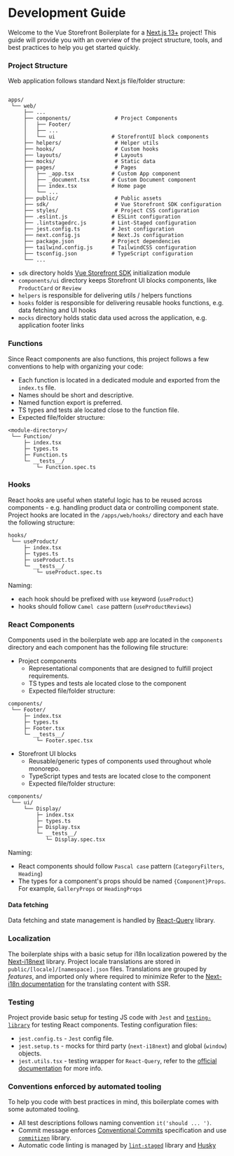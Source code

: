 # Development Guide

Welcome to the Vue Storefront Boilerplate for a [Next.js 13+](https://nextjs.org/) project! This guide will provide you with an overview of the project structure, tools, and best practices to help you get started quickly.

### Project Structure

Web application follows standard Next.js file/folder structure:

```shell

apps/
 └── web/
     ├── ...
     ├── components/              # Project Components
     │   ├── Footer/
     │   ├── ...
     │   └── ui                  # StorefrontUI block components
     ├── helpers/                 # Helper utils
     ├── hooks/                   # Custom hooks
     ├── layouts/                 # Layouts
     ├── mocks/                   # Static data
     ├── pages/                   # Pages
     │   ├── _app.tsx            # Custom App component
     │   ├── _document.tsx       # Custom Document component
     │   ├── index.tsx           # Home page
     │   └── ...
     ├── public/                  # Public assets
     ├── sdk/                     # Vue Storefront SDK configuration
     ├── styles/                  # Project CSS configuration
     ├── .eslint.js              # ESLint configuration
     ├── .lintstagedrc.js        # Lint-Staged configuration
     ├── jest.config.ts          # Jest configuration
     ├── next.config.js          # Next.Js configuration
     ├── package.json            # Project dependencies
     ├── tailwind.config.js      # TailwindCSS configuration
     ├── tsconfig.json           # TypeScript configuration
     └── ...

```

- `sdk` directory holds [Vue Storefront SDK]() initialization module
- `components/ui` directory keeps Storefront UI blocks components, like `ProductCard` or `Review`
- `helpers` is responsible for delivering utils / helpers functions
- `hooks` folder is responsible for delivering reusable hooks functions, e.g. data fetching and UI hooks
- `mocks` directory holds static data used across the application, e.g. application footer links

### Functions

Since React components are also functions, this project follows a few conventions to help with organizing your code:

- Each function is located in a dedicated module and exported from the `index.ts` file.
- Names should be short and descriptive.
- Named function export is preferred.
- TS types and tests ale located close to the function file.
- Expected file/folder structure:

```shell
<module-directory>/
 └── Function/
     ├─ index.tsx
     ├─ types.ts
     ├─ Function.ts
     └─ __tests__/
         └─ Function.spec.ts
```

### Hooks

React hooks are useful when stateful logic has to be reused across components - e.g. handling product data or controlling component state.
Project hooks are located in the `/apps/web/hooks/` directory and each have the following structure:

```shell
hooks/
 └── useProduct/
     ├─ index.tsx
     ├─ types.ts
     ├─ useProduct.ts
     └─ __tests__/
         └─ useProduct.spec.ts
```

Naming:

- each hook should be prefixed with `use` keyword (`useProduct`)
- hooks should follow `Camel case` pattern (`useProductReviews`)

### React Components

Components used in the boilerplate web app are located in the `components` directory and each component has the following file structure:

- Project components
  - Representational components that are designed to fulfill project requirements.
  - TS types and tests ale located close to the component
  - Expected file/folder structure:

```shell
components/
 └── Footer/
     ├─ index.tsx
     ├─ types.ts
     ├─ Footer.tsx
     └─ __tests__/
         └─ Footer.spec.tsx
```

- Storefront UI blocks
  - Reusable/generic types of components used throughout whole monorepo.
  - TypeScript types and tests are located close to the component
  - Expected file/folder structure:

```shell
components/
 └── ui/
     └── Display/
         ├─ index.tsx
         ├─ types.ts
         ├─ Display.tsx
         └─ __tests__/
            └─ Display.spec.tsx
```

Naming:

- React components should follow `Pascal case` pattern (`CategoryFilters`, `Heading`)
- The types for a component's props should be named `{Component}Props`. For example, `GalleryProps` or `HeadingProps`

#### Data fetching

Data fetching and state management is handled by [React-Query]() library.

### Localization

The boilerplate ships with a basic setup for i18n localization powered by the [Next-i18next]() library. Project locale translations are stored in `public/[locale]/[namespace].json` files. Translations are grouped by _features_, and imported only where required to minimize
Refer to the [Next-i18n documentation](https://next.i18next.com/) for the translating content with SSR.

### Testing

Project provide basic setup for testing JS code with `Jest` and [`testing-library`](https://testing-library.com/docs/react-testing-library/intro) for testing React components.
Testing configuration files:

- `jest.config.ts` - `Jest` config file.
- `jest.setup.ts` - mocks for third party (`next-i18next`) and global (`window`) objects.
- `jest.utils.tsx` - testing wrapper for `React-Query`, refer to the [official documentation](https://tanstack.com/query/v4/docs/react/guides/testing) for more info.

### Conventions enforced by automated tooling

To help you code with best practices in mind, this boilerplate comes with some automated tooling.

- All test descriptions follows naming convention `it('should ... ')`.
- Commit message enforces [Conventional Commits]() specification and use [`commitizen`]() library.
- Automatic code linting is managed by [`lint-staged`]() library and [Husky](https://typicode.github.io/husky/)
